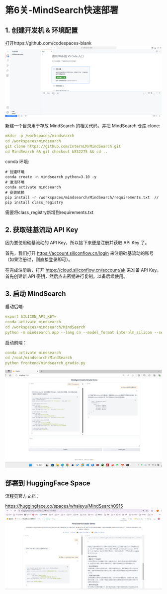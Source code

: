 # 第6关-MindSearch快速部署

## 1. 创建开发机 & 环境配置
打开https://github.com/codespaces-blank
![img_2.png](assets/L30601.png)


新建一个目录用于存放 MindSearch 的相关代码，并把 MindSearch 仓库 clone:
```yaml
mkdir -p /workspaces/mindsearch
cd /workspaces/mindsearch
git clone https://github.com/InternLM/MindSearch.git
cd MindSearch && git checkout b832275 && cd ..
```


conda 环境:
```
# 创建环境
conda create -n mindsearch python=3.10 -y
# 激活环境
conda activate mindsearch
# 安装依赖
pip install -r /workspaces/mindsearch/MindSearch/requirements.txt  //
pip install class_registry
```

需要将class_registry新增到requirements.txt 

## 2. 获取硅基流动 API Key

因为要使用硅基流动的 API Key，所以接下来便是注册并获取 API Key 了。

首先，我们打开 https://account.siliconflow.cn/login 来注册硅基流动的账号（如果注册过，则直接登录即可）。

在完成注册后，打开 https://cloud.siliconflow.cn/account/ak 来准备 API Key。首先创建新 API 密钥，然后点击密钥进行复制，以备后续使用。


## 3. 启动 MindSearch
启动后端:
```yaml
export SILICON_API_KEY=
conda activate mindsearch
cd /workspaces/mindsearch/MindSearch
python -m mindsearch.app --lang cn --model_format internlm_silicon --search_engine DuckDuckGoSearch
```

启动前端：
```yaml
conda activate mindsearch
cd /root/mindsearch/MindSearch
python frontend/mindsearch_gradio.py
```


![img_3.png](assets/L30602.png)

## 部署到 HuggingFace Space
流程见官方文档：

https://huggingface.co/spaces/whaleyu/MindSearch0915
![img_5.png](img_5.png)


